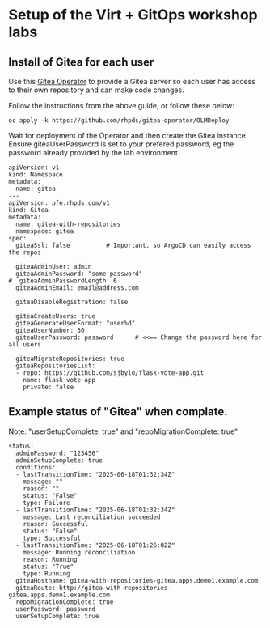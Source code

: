 # Setup of the Virt + GitOps workshop labs

## Install of Gitea for each user

Use this [Gitea Operator](https://github.com/rhpds/gitea-operator) to provide a Gitea server so each user has access to their own repository and can make code changes.

Follow the instructions from the above guide, or follow these below:

```
oc apply -k https://github.com/rhpds/gitea-operator/OLMDeploy
```

Wait for deployment of the Operator and then create the Gitea instance.
Ensure giteaUserPassword is set to your prefered password, eg the password already provided by the lab environment.

```
apiVersion: v1
kind: Namespace
metadata:
  name: gitea
---
apiVersion: pfe.rhpds.com/v1
kind: Gitea
metadata:
  name: gitea-with-repositories
  namespace: gitea
spec:
  giteaSsl: false          # Important, so ArgoCD can easily access the repos

  giteaAdminUser: admin
  giteaAdminPassword: "some-password"
#  giteaAdminPasswordLength: 6 
  giteaAdminEmail: email@address.com

  giteaDisableRegistration: false

  giteaCreateUsers: true
  giteaGenerateUserFormat: "user%d"
  giteaUserNumber: 30
  giteaUserPassword: password      # <<== Change the password here for all users

  giteaMigrateRepositories: true
  giteaRepositoriesList:
  - repo: https://github.com/sjbylo/flask-vote-app.git
    name: flask-vote-app
    private: false
```

## Example status of "Gitea" when complate. 

Note: "userSetupComplete: true" and "repoMigrationComplete: true"

```
status:
  adminPassword: "123456"
  adminSetupComplete: true
  conditions:
  - lastTransitionTime: "2025-06-18T01:32:34Z"
    message: ""
    reason: ""
    status: "False"
    type: Failure
  - lastTransitionTime: "2025-06-18T01:32:34Z"
    message: Last reconciliation succeeded
    reason: Successful
    status: "False"
    type: Successful
  - lastTransitionTime: "2025-06-18T01:26:02Z"
    message: Running reconciliation
    reason: Running
    status: "True"
    type: Running
  giteaHostname: gitea-with-repositories-gitea.apps.demo1.example.com
  giteaRoute: http://gitea-with-repositories-gitea.apps.demo1.example.com
  repoMigrationComplete: true
  userPassword: password
  userSetupComplete: true
```

